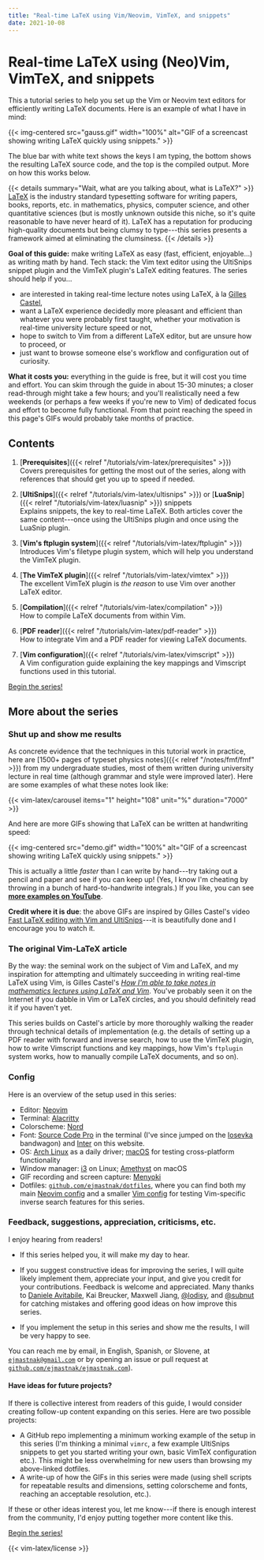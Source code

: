 ```yaml
---
title: "Real-time LaTeX using Vim/Neovim, VimTeX, and snippets"
date: 2021-10-08
---
```


<script type="text/javascript" src="/helpers/carousel.js"></script>
<link rel="stylesheet" href="/helpers/carousel.css">

# Real-time LaTeX using (Neo)Vim, VimTeX, and snippets

This a tutorial series to help you set up the Vim or Neovim text editors for efficiently writing LaTeX documents.
Here is an example of what I have in mind:

{{< img-centered src="gauss.gif" width="100%" alt="GIF of a screencast showing writing LaTeX quickly using snippets." >}}

The blue bar with white text shows the keys I am typing, the bottom shows the resulting LaTeX source code, and the top is the compiled output.
More on how this works below.

{{< details summary="Wait, what are you talking about, what is LaTeX?" >}}
[LaTeX](https://www.latex-project.org/) is the industry standard typesetting software for writing papers, books, reports, etc. in mathematics, physics, computer science, and other quantitative sciences (but is mostly unknown outside this niche, so it's quite reasonable to have never heard of it).
LaTeX has a reputation for producing high-quality documents but being clumsy to type---this series presents a framework aimed at eliminating the clumsiness.
{{< /details >}}

**Goal of this guide:** make writing LaTeX as easy (fast, efficient, enjoyable...) as writing math by hand.
Tech stack: the Vim text editor using the UltiSnips snippet plugin and the VimTeX plugin's LaTeX editing features.
The series should help if you...

- are interested in taking real-time lecture notes using LaTeX, à la [Gilles Castel](https://castel.dev/),
- want a LaTeX experience decidedly more pleasant and efficient than whatever you were probably first taught, whether your motivation is real-time university lecture speed or not,
- hope to switch to Vim from a different LaTeX editor, but are unsure how to proceed, or
- just want to browse someone else's workflow and configuration out of curiosity.

**What it costs you:** everything in the guide is free, but it will cost you time and effort.
You can skim through the guide in about 15-30 minutes; a closer read-through might take a few hours;
and you'll realistically need a few weekends (or perhaps a few weeks if you're new to Vim) of dedicated focus and effort to become fully functional.
From that point reaching the speed in this page's GIFs would probably take months of practice.

## Contents

1. [**Prerequisites**]({{< relref "/tutorials/vim-latex/prerequisites" >}})
   <br>
   <span class="text-sm text-gray-500">
   Covers prerequisites for getting the most out of the series, along with references that should get you up to speed if needed.
   </span>

1. [**UltiSnips**]({{< relref "/tutorials/vim-latex/ultisnips" >}}) or [**LuaSnip**]({{< relref "/tutorials/vim-latex/luasnip" >}}) snippets
   <br>
   <span class="text-sm text-gray-500">
   Explains snippets, the key to real-time LaTeX.
   Both articles cover the same content---once using the UltiSnips plugin and once using the LuaSnip plugin.
   </span>

1. [**Vim's ftplugin system**]({{< relref "/tutorials/vim-latex/ftplugin" >}})
   <br>
   <span class="text-sm text-gray-500">
   Introduces Vim's filetype plugin system, which will help you understand the VimTeX plugin.
   </span>

1. [**The VimTeX plugin**]({{< relref "/tutorials/vim-latex/vimtex" >}})
   <br>
   <span class="text-sm text-gray-500">
   The excellent VimTeX plugin is *the reason* to use Vim over another LaTeX editor.
   </span>

1. <span>[**Compilation**]({{< relref "/tutorials/vim-latex/compilation" >}})</span>
   <br>
   <span class="text-sm text-gray-500">
   How to compile LaTeX documents from within Vim.
   </span>

1. [**PDF reader**]({{< relref "/tutorials/vim-latex/pdf-reader" >}})
   <br>
   <span class="text-sm text-gray-500">
   How to integrate Vim and a PDF reader for viewing LaTeX documents.
   </span>

1. [**Vim configuration**]({{< relref "/tutorials/vim-latex/vimscript" >}})
   <br>
   <span class="text-sm text-gray-500">
   A Vim configuration guide explaining the key mappings and Vimscript functions used in this tutorial.
   </span>

<div class="text-center mx-auto mt-6 mb-8 bg-blue-50 font-semibold dark:bg-gray-800 rounded-xl py-2 border border-gray-200 dark:border-gray-700">
<a href="/tutorials/vim-latex/prerequisites" class="block">Begin the series!</a>
</div>

## More about the series

### Shut up and show me results

As concrete evidence that the techniques in this tutorial work in practice, here are [1500+ pages of typeset physics notes]({{< relref "/notes/fmf/fmf" >}}) from my undergraduate studies, most of them written during university lecture in real time (although grammar and style were improved later).
Here are some examples of what these notes look like:

{{< vim-latex/carousel items="1" height="108" unit="%" duration="7000" >}}

And here are more GIFs showing that LaTeX can be written at handwriting speed:

{{< img-centered src="demo.gif" width="100%" alt="GIF of a screencast showing writing LaTeX quickly using snippets." >}}

This is actually a little *faster* than I can write by hand---try taking out a pencil and paper and see if you can keep up!
(Yes, I know I'm cheating by throwing in a bunch of hard-to-handwrite integrals.)
If you like, you can see [**more examples on YouTube**](https://www.youtube.com/watch?v=P7iMX1lqGnU).

**Credit where it is due**: the above GIFs are inspired by Gilles Castel's video [Fast LaTeX editing with Vim and UltiSnips](https://www.youtube.com/watch?v=a7gpx0h-BuU)---it is beautifully done and I encourage you to watch it.

### The original Vim-LaTeX article

By the way: the seminal work on the subject of Vim and LaTeX, and my inspiration for attempting and ultimately succeeding in writing real-time LaTeX using Vim, is Gilles Castel's [*How I'm able to take notes in mathematics lectures using LaTeX and Vim*](https://castel.dev/post/lecture-notes-1/).
You've probably seen it on the Internet if you dabble in Vim or LaTeX circles, and you should definitely read it if you haven't yet.

This series builds on Castel's article by more thoroughly walking the reader through technical details of implementation (e.g. the details of setting up a PDF reader with forward and inverse search, how to use the VimTeX plugin, how to write Vimscript functions and key mappings, how Vim's `ftplugin` system works, how to manually compile LaTeX documents, and so on).

### Config

Here is an overview of the setup used in this series:

- Editor: [Neovim](https://neovim.io/)
- Terminal: [Alacritty](https://alacritty.org/)
- Colorscheme: [Nord](https://www.nordtheme.com/)
- Font: [Source Code Pro](https://github.com/adobe-fonts/source-code-pro) in the terminal (I've since jumped on the [Iosevka](https://github.com/be5invis/Iosevka) bandwagon) and [Inter](https://github.com/rsms/inter) on this website.
- OS: [Arch Linux](https://archlinux.org/) as a daily driver; [macOS](https://www.apple.com/macos/) for testing cross-platform functionality
- Window manager: [i3](https://i3wm.org/) on Linux; [Amethyst](https://ianyh.com/amethyst/) on macOS
- GIF recording and screen capture: [Menyoki](https://github.com/orhun/menyoki)
- Dotfiles: [`github.com/ejmastnak/dotfiles`](https://github.com/ejmastnak/dotfiles), where you can find both my main [Neovim config](https://github.com/ejmastnak/dotfiles/tree/main/config/nvim) and a smaller [Vim config](https://github.com/ejmastnak/dotfiles/tree/main/config/nvim) for testing Vim-specific inverse search features for this series.

### Feedback, suggestions, appreciation, criticisms, etc.

I enjoy hearing from readers!

- If this series helped you, it will make my day to hear.
- If you suggest constructive ideas for improving the series, I will quite likely implement them, appreciate your input, and give you credit for your contributions.
  Feedback is welcome and appreciated.
  Many thanks to [Daniele Avitabile](https://www.danieleavitabile.com/), Kai Breucker, Maxwell Jiang, [@lodisy](https://github.com/lodisy), and [@subnut](https://github.com/subnut) for catching mistakes and offering good ideas on how improve this series.

- If you implement the setup in this series and show me the results, I will be very happy to see.

You can reach me by email, in English, Spanish, or Slovene, at [`ejmastnak@gmail.com`](mailto:ejmastnak@gmail.com) or by opening an issue or pull request at [`github.com/ejmastnak/ejmastnak.com`](https://github.com/ejmastnak/ejmastnak.com)).

#### Have ideas for future projects?

If there is collective interest from readers of this guide, I would consider creating follow-up content expanding on this series.
Here are two possible projects:

- A GitHub repo implementing a minimum working example of the setup in this series (I'm thinking a minimal `vimrc`, a few example UltiSnips snippets to get you started writing your own, basic VimTeX configuration etc.).
  This might be less overwhelming for new users than browsing my above-linked dotfiles.
- A write-up of how the GIFs in this series were made (using shell scripts for repeatable results and dimensions, setting colorscheme and fonts, reaching an acceptable resolution, etc.).

If these or other ideas interest you, let me know---if there is enough interest from the community, I'd enjoy putting together more content like this.

<div class="text-center mx-auto mt-6 mb-8 bg-blue-50 font-semibold dark:bg-gray-800 rounded-xl py-2 border border-gray-200 dark:border-gray-700">
<a href="/tutorials/vim-latex/prerequisites" class="block">Begin the series!</a>
</div>

{{< vim-latex/license >}}
